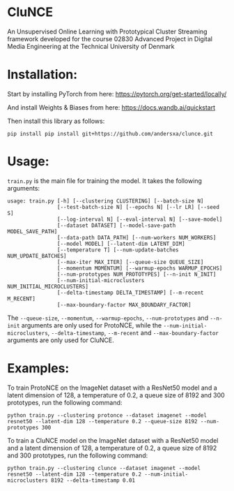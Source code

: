 # CluNCE
An Unsupervised Online Learning with Prototypical Cluster Streaming framework developed for the course 02830 Advanced Project in Digital Media Engineering at the Technical University of Denmark

# Installation:
Start by installing PyTorch from here: https://pytorch.org/get-started/locally/

And install Weights & Biases from here: https://docs.wandb.ai/quickstart

Then install this library as follows:
```
pip install pip install git+https://github.com/andersxa/clunce.git
```

# Usage:
``train.py`` is the main file for training the model. It takes the following arguments:
```
usage: train.py [-h] [--clustering CLUSTERING] [--batch-size N]
                [--test-batch-size N] [--epochs N] [--lr LR] [--seed S]
                [--log-interval N] [--eval-interval N] [--save-model]
                [--dataset DATASET] [--model-save-path MODEL_SAVE_PATH]
                [--data-path DATA_PATH] [--num-workers NUM_WORKERS]
                [--model MODEL] [--latent-dim LATENT_DIM]
                [--temperature T] [--num-update-batches NUM_UPDATE_BATCHES]
                [--max-iter MAX_ITER] [--queue-size QUEUE_SIZE]
                [--momentum MOMENTUM] [--warmup-epochs WARMUP_EPOCHS]
                [--num-prototypes NUM_PROTOTYPES] [--n-init N_INIT]
                [--num-initial-microclusters NUM_INITIAL_MICROCLUSTERS]
                [--delta-timestamp DELTA_TIMESTAMP] [--m-recent M_RECENT]
                [--max-boundary-factor MAX_BOUNDARY_FACTOR]
```

The ``--queue-size``, ``--momentum``, ``--warmup-epochs``, ``--num-prototypes`` and ``--n-init`` arguments are only used for ProtoNCE, while the ``--num-initial-microclusters``, ``--delta-timestamp``, ``--m-recent`` and ``--max-boundary-factor`` arguments are only used for CluNCE.

# Examples:
To train ProtoNCE on the ImageNet dataset with a ResNet50 model and a latent dimension of 128, a temperature of 0.2, a queue size of 8192 and 300 prototypes, run the following command:
```
python train.py --clustering protonce --dataset imagenet --model resnet50 --latent-dim 128 --temperature 0.2 --queue-size 8192 --num-prototypes 300
```
To train a CluNCE model on the ImageNet dataset with a ResNet50 model and a latent dimension of 128, a temperature of 0.2, a queue size of 8192 and 300 prototypes, run the following command:
```
python train.py --clustering clunce --dataset imagenet --model resnet50 --latent-dim 128 --temperature 0.2 --num-initial-microclusters 8192 --delta-timestamp 0.01
```
